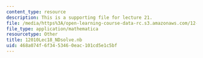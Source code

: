 ```yaml
---
content_type: resource
description: This is a supporting file for lecture 21.
file: /media/https%3A/open-learning-course-data-rc.s3.amazonaws.com/12-010-computational-methods-of-scientific-programming-fall-2011/468a074f6f3453460eac101cd5e1c5bf_12010Lec18_NDsolve.nb
file_type: application/mathematica
resourcetype: Other
title: 12010Lec18_NDsolve.nb
uid: 468a074f-6f34-5346-0eac-101cd5e1c5bf
---
```

